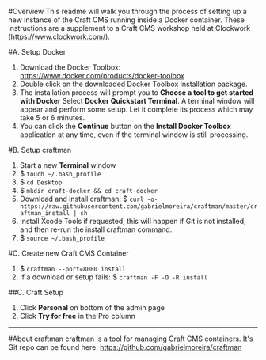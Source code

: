 #Overview
This readme will walk you through the process of setting up a new instance of the Craft CMS running inside a Docker container. These instructions are a supplement to a Craft CMS workshop held at Clockwork (https://www.clockwork.com/).

#A. Setup Docker
1. Download the Docker Toolbox: https://www.docker.com/products/docker-toolbox
2. Double click on the downloaded Docker Toolbox installation package.
3. The installation process will prompt you to **Choose a tool to get started with Docker** Select **Docker Quickstart Terminal**. A terminal window will appear and perform some setup. Let it complete its process which may take 5 or 6 minutes.
4. You can click the **Continue** button on the **Install Docker Toolbox** application at any time, even if the terminal window is still processing.

#B. Setup craftman
1. Start a new **Terminal** window
2. $ `touch ~/.bash_profile`
3. $ `cd Desktop`
4. $ `mkdir craft-docker && cd craft-docker`
5. Download and install craftman: $ `curl -o- https://raw.githubusercontent.com/gabrielmoreira/craftman/master/craftman_install | sh`
6. Install Xcode Tools if requested, this will happen if Git is not installed, and then re-run the install craftman command.
7. $ `source ~/.bash_profile`

#C. Create new Craft CMS Container
1. $ `craftman --port=8080 install`
2. If a download or setup fails: $ `craftman -F -O -R install`

##C. Craft Setup
1. Click **Personal** on bottom of the admin page
2. Click **Try for free** in the Pro column

---

#About craftman
craftman is a tool for managing Craft CMS containers. It's Git repo can be found here: https://github.com/gabrielmoreira/craftman
